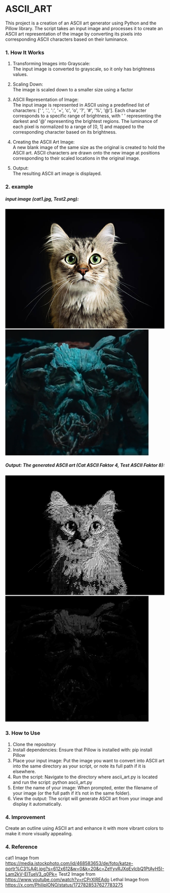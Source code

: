 # ASCII_ART

This project is a creation of an ASCII art generator using Python and the Pillow library. The script takes an input image and processes it to create an ASCII art representation of the image by converting its pixels into corresponding ASCII characters based on their luminance.

### 1. How It Works
1. Transforming Images into Grayscale:  
        The input image is converted to grayscale, so it only has brightness values.

2. Scaling Down:  
        The image is scaled down to a smaller size using a factor

3. ASCII Representation of Image:  
        The input image is represented in ASCII using a predefined list of characters: [' ', '.', ':', '=', 'c', 'o', '?', '#', '%', '@']. Each character corresponds to a specific range of brightness, with ' ' representing the darkest and '@' representing the brightest regions. The luminance of each pixel is normalized to a range of [0, 1] and mapped to the corresponding character based on its brightness.

5. Creating the ASCII Art Image:  
        A new blank image of the same size as the original is created to hold the ASCII art. ASCII characters are drawn onto the new image at positions corresponding to their scaled locations in the original image.

6. Output:  
        The resulting ASCII art image is displayed.

### 2. example
##### input image (cat1.jpg, Test2.png):
<p align="left">
  <img src="example_Images/cat1.jpg" width="500" />
  <img src="example_Images/Test2.png" width="450" />
</p>

##### Output: The generated ASCII art (Cat ASCII Faktor 4, Test ASCII Faktor 8):
<p align="left">
  <img src="example_Images/cat1_ascii_factor4.PNG" width="500" />
  <img src="example_Images/Test2_ascii_factor8.PNG" width="450" />
</p>

### 3. How to Use
1. Clone the repository
2. Install dependencies: Ensure that Pillow is installed with:    pip install Pillow
3. Place your input image: Put the image you want to convert into ASCII art into the same directory as your script, or note its full path if it is elsewhere.
4. Run the script: Navigate to the directory where ascii_art.py is located and run the script:   python ascii_art.py
5. Enter the name of your image: When prompted, enter the filename of your image (or the full path if it’s not in the same folder).
6. View the output: The script will generate ASCII art from your image and display it automatically.

### 4. Improvement
Create an outline using ASCII art and enhance it with more vibrant colors to make it more visually appealing.

### 4. Reference
cat1 Image from https://media.istockphoto.com/id/468583653/de/foto/katze-portr%C3%A4t.jpg?s=612x612&w=0&k=20&c=ZeYyvRJXqEvlcbQ1PtAyH5I-Lam2kV-ElTueV3_q0Pk=
Test2 Image from https://www.youtube.com/watch?v=rCPrXlREAdo
Lethal Image from https://x.com/PhilipIONO/status/1727828537627783275
